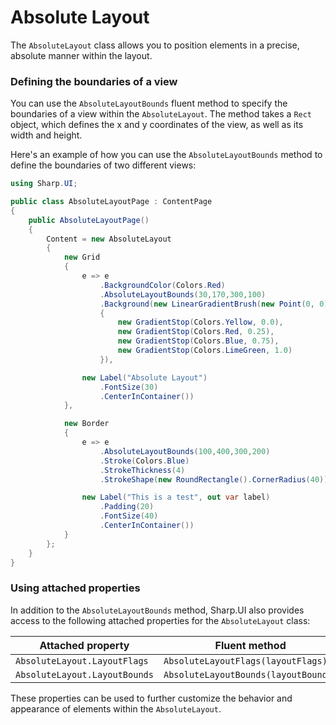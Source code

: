 # Absolute Layout

The `AbsoluteLayout` class allows you to position elements in a precise, absolute manner within the layout.

### Defining the boundaries of a view

You can use the `AbsoluteLayoutBounds` fluent method to specify the boundaries of a view within the `AbsoluteLayout`. The method takes a `Rect` object, which defines the x and y coordinates of the view, as well as its width and height.

Here's an example of how you can use the `AbsoluteLayoutBounds` method to define the boundaries of two different views:

```cs
using Sharp.UI;

public class AbsoluteLayoutPage : ContentPage
{
    public AbsoluteLayoutPage()
    {
        Content = new AbsoluteLayout
        {   
            new Grid
            {
                e => e
                    .BackgroundColor(Colors.Red)
                    .AbsoluteLayoutBounds(30,170,300,100)
                    .Background(new LinearGradientBrush(new Point(0, 0), new Point(1, 1))
                    {
                        new GradientStop(Colors.Yellow, 0.0),
                        new GradientStop(Colors.Red, 0.25),
                        new GradientStop(Colors.Blue, 0.75),
                        new GradientStop(Colors.LimeGreen, 1.0)
                    }),

                new Label("Absolute Layout")
                    .FontSize(30)
                    .CenterInContainer())
            },

            new Border
            {
                e => e
                    .AbsoluteLayoutBounds(100,400,300,200)
                    .Stroke(Colors.Blue)
                    .StrokeThickness(4)
                    .StrokeShape(new RoundRectangle().CornerRadius(40)),

                new Label("This is a test", out var label)
                    .Padding(20)
                    .FontSize(40)
                    .CenterInContainer())
            }
        };
    }
}
```

### Using attached properties

In addition to the `AbsoluteLayoutBounds` method, Sharp.UI also provides access to the following attached properties for the `AbsoluteLayout` class:

| Attached property | Fluent method |
|-|-|
|`AbsoluteLayout.LayoutFlags`|`AbsoluteLayoutFlags(layoutFlags)`|
|`AbsoluteLayout.LayoutBounds`|`AbsoluteLayoutBounds(layoutBounds)`|

These properties can be used to further customize the behavior and appearance of elements within the `AbsoluteLayout`.

